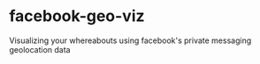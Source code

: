 # facebook-geo-viz
Visualizing your whereabouts using facebook's private messaging geolocation data 
